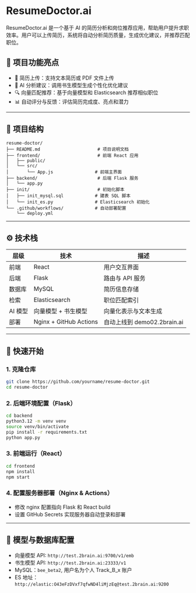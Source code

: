 # ResumeDoctor.ai

ResumeDoctor.ai 是一个基于 AI 的简历分析和岗位推荐应用，帮助用户提升求职效率。用户可以上传简历，系统将自动分析简历质量，生成优化建议，并推荐匹配职位。

## 🌟 项目功能亮点

- 📝 简历上传：支持文本简历或 PDF 文件上传
- 🤖 AI 分析建议：调用书生模型生成个性化优化建议
- 🔍 向量匹配推荐：基于向量模型和 Elasticsearch 推荐相似职位
- 📊 自动评分与反馈：评估简历完成度、亮点和潜力

---

## 📁 项目结构

```
resume-doctor/
├── README.md                      # 项目说明文档
├── frontend/                      # 前端 React 应用
│   ├── public/
│   └── src/
│       └── App.js                # 前端主界面
├── backend/                       # 后端 Flask 服务
│   └── app.py
├── init/                          # 初始化脚本
│   ├── init_mysql.sql            # 建表 SQL 脚本
│   └── init_es.py                # Elasticsearch 初始化
└── .github/workflows/            # 自动部署配置
    └── deploy.yml
```

---

## ⚙️ 技术栈

| 层级    | 技术                   | 描述                        |
| ------- | ---------------------- | --------------------------- |
| 前端    | React                  | 用户交互界面                |
| 后端    | Flask                  | 路由与 API 服务             |
| 数据库  | MySQL                  | 简历信息存储                |
| 检索    | Elasticsearch          | 职位匹配索引                |
| AI 模型 | 向量模型 + 书生模型    | 向量化表示与文本生成        |
| 部署    | Nginx + GitHub Actions | 自动上线到 demo02.2brain.ai |

---

## 🚀 快速开始

### 1. 克隆仓库
```bash
git clone https://github.com/yourname/resume-doctor.git
cd resume-doctor
```

### 2. 后端环境配置（Flask）
```bash
cd backend
python3.12 -m venv venv
source venv/bin/activate
pip install -r requirements.txt
python app.py
```

### 3. 前端运行（React）
```bash
cd frontend
npm install
npm start
```

### 4. 配置服务器部署（Nginx & Actions）
- 修改 nginx 配置指向 Flask 和 React build
- 设置 GitHub Secrets 实现服务器自动登录和部署

---

## 🔐 模型与数据库配置

- 向量模型 API: `http://test.2brain.ai:9700/v1/emb`
- 书生模型 API: `http://test.2brain.ai:23333/v1`
- MySQL：`bee_beta2`, 用户名为个人 Track_B_x 账户
- ES 地址：`http://elastic:O43eFzDVxf7qfwND4liMjzEq@test.2brain.ai:9200`

